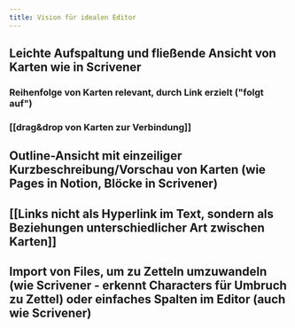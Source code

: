 ```yaml
---
title: Vision für idealen Editor
---
```


## Leichte Aufspaltung und fließende Ansicht von Karten wie in Scrivener
### Reihenfolge von Karten relevant, durch Link erzielt ("folgt auf")

### [[drag&drop von Karten zur Verbindung]]

## Outline-Ansicht mit einzeiliger Kurzbeschreibung/Vorschau von Karten (wie Pages in Notion, Blöcke in Scrivener)

## [[Links nicht als Hyperlink im Text, sondern als Beziehungen unterschiedlicher Art zwischen Karten]]

## Import von Files, um zu Zetteln umzuwandeln (wie Scrivener - erkennt Characters für Umbruch zu Zettel) oder einfaches Spalten im Editor (auch wie Scrivener)

## 
